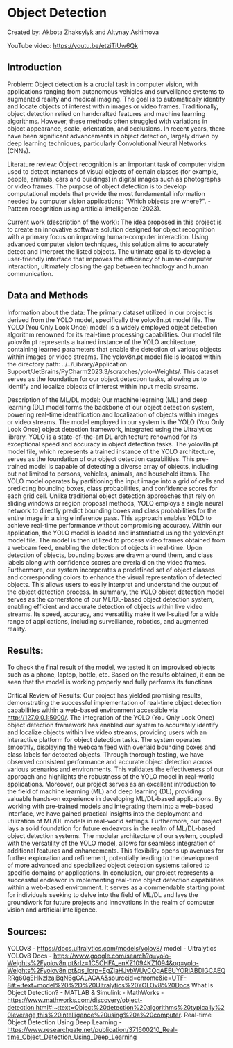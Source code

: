 # Object Detection 
Created by: Akbota Zhaksylyk and Altynay Ashimova

YouTube video: https://youtu.be/etziTiUw6Qk

## Introduction
Problem:
  Object detection is a crucial task in computer vision, with applications ranging from autonomous vehicles and surveillance systems to augmented reality and medical imaging. The goal is to automatically identify and locate objects of interest within images or video frames.
Traditionally, object detection relied on handcrafted features and machine learning algorithms. However, these methods often struggled with variations in object appearance, scale, orientation, and occlusions.
In recent years, there have been significant advancements in object detection, largely driven by deep learning techniques, particularly Convolutional Neural Networks (CNNs).

Literature review:
  Object recognition is an important task of computer vision used to detect instances of visual objects of certain classes (for example, people, animals, cars and buildings) in digital images such as photographs or video frames. The purpose of object detection is to develop computational models that provide the most fundamental information needed by computer vision applications: "Which objects are where?". - Pattern recognition using artificial intelligence (2023). 

Current work (description of the work):
  The idea proposed in this project is to create an innovative software solution designed for object recognition with a primary focus on improving human-computer interaction. Using advanced computer vision techniques, this solution aims to accurately detect and interpret the listed objects. The ultimate goal is to develop a user-friendly interface that improves the efficiency of human-computer interaction, ultimately closing the gap between technology and human communication.

## Data and Methods
Information about the data:
  The primary dataset utilized in our project is derived from the YOLO model, specifically the yolov8n.pt model file. The YOLO (You Only Look Once) model is a widely employed object detection algorithm renowned for its real-time processing capabilities. Our model file yolov8n.pt represents a trained instance of the YOLO architecture, containing learned parameters that enable the detection of various objects within images or video streams.
The yolov8n.pt model file is located within the directory path: ../../Library/Application Support/JetBrains/PyCharm2023.3/scratches/yolo-Weights/. This dataset serves as the foundation for our object detection tasks, allowing us to identify and localize objects of interest within input media streams.

Description of the ML/DL model:
  Our machine learning (ML) and deep learning (DL) model forms the backbone of our object detection system, powering real-time identification and localization of objects within images or video streams. The model employed in our system is the YOLO (You Only Look Once) object detection framework, integrated using the Ultralytics library.
YOLO is a state-of-the-art DL architecture renowned for its exceptional speed and accuracy in object detection tasks. The yolov8n.pt model file, which represents a trained instance of the YOLO architecture, serves as the foundation of our object detection capabilities. This pre-trained model is capable of detecting a diverse array of objects, including but not limited to persons, vehicles, animals, and household items.
The YOLO model operates by partitioning the input image into a grid of cells and predicting bounding boxes, class probabilities, and confidence scores for each grid cell. Unlike traditional object detection approaches that rely on sliding windows or region proposal methods, YOLO employs a single neural network to directly predict bounding boxes and class probabilities for the entire image in a single inference pass. This approach enables YOLO to achieve real-time performance without compromising accuracy.
Within our application, the YOLO model is loaded and instantiated using the yolov8n.pt model file. The model is then utilized to process video frames obtained from a webcam feed, enabling the detection of objects in real-time. Upon detection of objects, bounding boxes are drawn around them, and class labels along with confidence scores are overlaid on the video frames.
Furthermore, our system incorporates a predefined set of object classes and corresponding colors to enhance the visual representation of detected objects. This allows users to easily interpret and understand the output of the object detection process.
In summary, the YOLO object detection model serves as the cornerstone of our ML/DL-based object detection system, enabling efficient and accurate detection of objects within live video streams. Its speed, accuracy, and versatility make it well-suited for a wide range of applications, including surveillance, robotics, and augmented reality.

## Results:
  To check the final result of the model, we tested it on improvised objects such as a phone, laptop, bottle, etc. Based on the results obtained, it can be seen that the model is working properly and fully performs its functions

Critical Review of Results:
  Our project has yielded promising results, demonstrating the successful implementation of real-time object detection capabilities within a web-based environment accessible via http://127.0.0.1:5000/. The integration of the YOLO (You Only Look Once) object detection framework has enabled our system to accurately identify and localize objects within live video streams, providing users with an interactive platform for object detection tasks.
The system operates smoothly, displaying the webcam feed with overlaid bounding boxes and class labels for detected objects. Through thorough testing, we have observed consistent performance and accurate object detection across various scenarios and environments. This validates the effectiveness of our approach and highlights the robustness of the YOLO model in real-world applications.
Moreover, our project serves as an excellent introduction to the field of machine learning (ML) and deep learning (DL), providing valuable hands-on experience in developing ML/DL-based applications. By working with pre-trained models and integrating them into a web-based interface, we have gained practical insights into the deployment and utilization of ML/DL models in real-world settings.
Furthermore, our project lays a solid foundation for future endeavors in the realm of ML/DL-based object detection systems. The modular architecture of our system, coupled with the versatility of the YOLO model, allows for seamless integration of additional features and enhancements. This flexibility opens up avenues for further exploration and refinement, potentially leading to the development of more advanced and specialized object detection systems tailored to specific domains or applications.
In conclusion, our project represents a successful endeavor in implementing real-time object detection capabilities within a web-based environment. It serves as a commendable starting point for individuals seeking to delve into the field of ML/DL and lays the groundwork for future projects and innovations in the realm of computer vision and artificial intelligence.

## Sources:
YOLOv8 - https://docs.ultralytics.com/models/yolov8/
model - Ultralytics YOLOv8 Docs - https://www.google.com/search?q=yolo-Weights%2Fyolov8n.pt&rlz=1C5CHFA_enKZ1094KZ1094&oq=yolo-Weights%2Fyolov8n.pt&gs_lcrp=EgZjaHJvbWUyCQgAEEUYORiABDIGCAEQRRg60gEHNzIzajBqN6gCALACAA&sourceid=chrome&ie=UTF-8#:~:text=model%20%2D%20Ultralytics%20YOLOv8%20Docs
What Is Object Detection? - MATLAB & Simulink - MathWorks - https://www.mathworks.com/discovery/object-detection.html#:~:text=Object%20detection%20algorithms%20typically%20leverage,this%20intelligence%20using%20a%20computer.
Real-time Object Detection Using Deep Learning - https://www.researchgate.net/publication/371600210_Real-time_Object_Detection_Using_Deep_Learning
